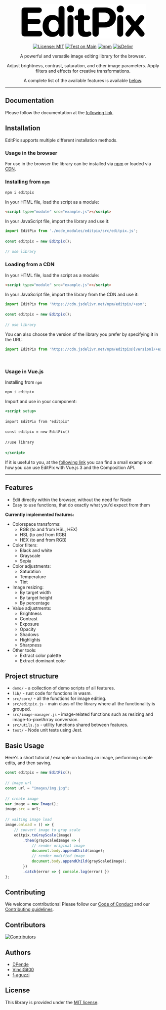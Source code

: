 
<div align="center">

![Image](/assets/editpix-logo.svg)

[![License: MIT](https://img.shields.io/badge/License-MIT-yellow.svg)](https://opensource.org/licenses/MIT)
[![Test on Main](https://github.com/studio-YOLO/editpix/actions/workflows/main.yml/badge.svg)](https://github.com/studio-YOLO/editpix/actions/workflows/main.yml)
[![npm](https://img.shields.io/npm/dm/editpix?logo=npm)](https://www.npmjs.com/package/editpix)
[![jsDelivr](https://img.shields.io/jsdelivr/npm/hm/editpix?logo=jsdeliver)](https://www.jsdelivr.com/package/npm/editpix)

A powerful and versatile image editing library for the browser.

Adjust brightness, contrast, saturation, and other image parameters.
Apply filters and effects for creative transformations.

A complete list of the available features is available [below](#Features).

</div>

---

## Documentation
Please follow the documentation at the [following link](https://studio-yolo.github.io/editpix-doc/).

## Installation

EditPix supports multiple different installation methods.


### Usage in the browser 
For use in the browser the library can be installed via [npm](#installing-from-npm) or loaded via [CDN](#loading-from-a-cdn).


### Installing from `npm` 

```bash
npm i editpix
```

In your HTML file, load the script as a module:

```html
<script type="module" src="example.js"></script>
```

In your JavaScript file, import the library and use it:

```jsx
import EditPix from './node_modules/editpix/src/editpix.js';

const editpix = new Editpix();

// use library
```
### Loading from a CDN

In your HTML file, load the script as a module:

```html
<script type="module" src="example.js"></script>
```

In your JavaScript file, import the library from the CDN and use it:

```jsx
import EditPix from 'https://cdn.jsdelivr.net/npm/editpix/+esm';

const editpix = new Editpix();

// use library
```


You can also choose the version of the library you prefer by specifying it in the URL:

```jsx
import EditPix from 'https://cdn.jsdelivr.net/npm/editpix@[version]/+esm';
```

<br>

### Usage in Vue.js

 Installing from `npm`

```bash
npm i editpix
```

Import and use in your component:

```jsx
<script setup>

import EditPix from "editpix"

const editpix = new EditPix()

//use library

</script>
```

If it is useful to you, at the [following link](https://github.com/studio-YOLO/editpix-vuejs-demo) you can find a small example on how you can use EditPix with Vue.js 3 and the Composition API.


---

## Features

- Edit directly within the browser, without the need for Node
- Easy to use functions, that do exactly what you'd expect from them

**Currently implemented features:**
- Colorspace transforms:
    - RGB (to and from HSL, HEX)
    - HSL (to and from RGB)
    - HEX (to and from RGB)
- Color filters:
    - Black and white
    - Grayscale
    - Sepia
- Color adjustments:
    - Saturation
    - Temperature
    - Tint
- Image resizing:
    - By target width
    - By target height
    - By percentage
- Value adjustments:
    - Brightness
    - Contrast
    - Exposure
    - Opacity
    - Shadows
    - Highlights
    - Sharpness
- Other tools:
    - Extract color palette
    - Extract dominant color

## Project structure
+ `demo/` - a collection of demo scripts of all features.
+ `lib/` - rust code for functions in wasm.
+ `src/core/` - all the functions for image editing.
+ `src/editpix.js` - main class of the library where all the functionality is grouped.
+ `src/image-manager.js` - image-related functions such as resizing and image-to-pixelArray conversion.
+ `src/utils.js` - utility functions shared between features.
+ `test/` - Node unit tests using Jest.


## Basic Usage

Here's a short tutorial / example on loading an image, performing simple edits, and then saving.

```jsx
const editpix = new EditPix();

// image url
const url = "images/img.jpg";

// create image
var image = new Image();
image.src = url;

// waiting image load
image.onload = () => {
    // convert image to gray scale
    editpix.toGrayScale(image)
        .then(grayScaledImage => {
            // render original image
            document.body.appendChild(image);
            // render modified image
            document.body.appendChild(grayScaledImage);
        })
        .catch(error => { console.log(error) })
};
```

## Contributing

We welcome contributions! Please follow our [Code of Conduct](CODE_OF_CONDUCT.md) and our [Contributing guidelines](CONTRIBUTING.md).

## Contributors
[![Contributors](https://contrib.rocks/image?repo=studio-YOLO/editpix)](https://github.com/studio-YOLO/editpix/graphs/contributors)

## Authors
- [DPende](https://github.com/DPende)
- [VinciGit00](https://github.com/VinciGit00)
- [f-aguzzi](https://github.com/f-aguzzi)

## License

This library is provided under the [MIT license](LICENSE).